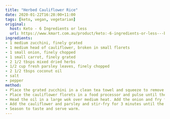 ```yaml
---
title: "Herbed Cauliflower Rice"
date: 2020-01-22T16:28:00+11:00
tags: [keto, vegan, vegetarian]
original: 
  host: Keto - 6 Ingredients or less
  url: https://www.kmart.com.au/product/keto:-6-ingredients-or-less---book/2792820
ingredients:
- 1 medium zucchini, finely grated
- 1 medium head of cauliflower, broken in small florets
- 1 small onion, finely chopped
- 1 small carrot, finely grated
- 2 1/2 tbsps mixed dried herbs
- 1/2 cup fresh parsley leaves, finely chopped
- 2 1/2 tbsps coconut oil
- salt
- pepper
method:
- Place the grated zucchini in a clean tea towel and squeeze to remove excess liquid. Set aside.
- Place the cauliflower florets in a food processor and pulse until the cauliflower resembles rains of rice. You may need to do this in batches.
- Head the oil in a large wok over medium heat. Add the onion and fry fro 2 minutes, Add the carrot, zucchini and herbs and fry for 2 more minutes.
- Add the cauliflower and parsley and stir-fry for 3 minutes until the the cauliflower is cooked through.
- Season to taste and serve warm.
---
```

